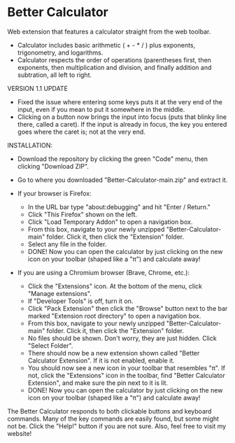 # Better Calculator
Web extension that features a calculator straight from the web toolbar.

- Calculator includes basic arithmetic ( + - * / ) plus exponents, trigonometry, and logarithms.
- Calculator respects the order of operations (parentheses first, then exponents, then multiplication and division, and finally addition and subtration, all left to right. 

VERSION 1.1 UPDATE
- Fixed the issue where entering some keys puts it at the very end of the input, even if you mean to put it somewhere in the middle.
- Clicking on a button now brings the input into focus (puts that blinky line there, called a caret). If the input is already in focus, the key you entered goes where the caret is; not at the very end.

INSTALLATION:
- Download the repository by clicking the green "Code" menu, then clicking "Download ZIP".
- Go to where you downloaded "Better-Calculator-main.zip" and extract it.
- If your browser is Firefox:
  - In the URL bar type "about:debugging" and hit "Enter / Return."
  - Click "This Firefox" shown on the left.
  - Click "Load Temporary Addon" to open a navigation box.
  - From this box, navigate to your newly unzipped "Better-Calculator-main" folder. Click it, then click the "Extension" folder.
  - Select any file in the folder.
  - DONE! Now you can open the calculator by just clicking on the new icon on your toolbar (shaped like a "π") and calculate away!

- If you are using a Chromium browser (Brave, Chrome, etc.):
  - Click the "Extensions" icon. At the bottom of the menu, click "Manage extensions".
  - If "Developer Tools" is off, turn it on.
  - Click "Pack Extension" then click the "Browse" button next to the bar marked "Extension root directory" to open a navigation box.
  - From this box, navigate to your newly unzipped "Better-Calculator-main" folder. Click it, then click the "Extension" folder.
  - No files should be shown. Don't worry, they are just hidden. Click "Select Folder".
  - There should now be a new extension shown called "Better Calculator Extension". If it is not enabled, enable it.
  - You should now see a new icon in your toolbar that resembles "π". If not, click the "Extensions" icon in the toolbar, find "Better Calculator Extension", and make sure the pin next to it is lit.
  - DONE! Now you can open the calculator by just clicking on the new icon on your toolbar (shaped like a "π") and calculate away!

The Better Calculator responds to both clickable buttons and keyboard commands. Many of the key commands are easily found, but some might not be. Click the "Help!" button if you are not sure. Also, feel free to visit my website!

